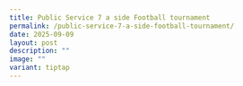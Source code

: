 ```yaml
---
title: Public Service 7 a side Football tournament
permalink: /public-service-7-a-side-football-tournament/
date: 2025-09-09
layout: post
description: ""
image: ""
variant: tiptap
---
```

